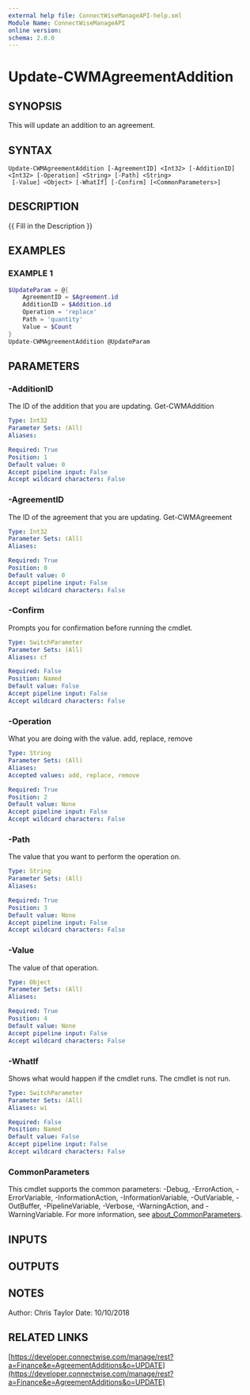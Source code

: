 ```yaml
---
external help file: ConnectWiseManageAPI-help.xml
Module Name: ConnectWiseManageAPI
online version:
schema: 2.0.0
---
```


# Update-CWMAgreementAddition

## SYNOPSIS
This will update an addition to an agreement.

## SYNTAX

```
Update-CWMAgreementAddition [-AgreementID] <Int32> [-AdditionID] <Int32> [-Operation] <String> [-Path] <String>
 [-Value] <Object> [-WhatIf] [-Confirm] [<CommonParameters>]
```

## DESCRIPTION
{{ Fill in the Description }}

## EXAMPLES

### EXAMPLE 1
```powershell
$UpdateParam = @{
    AgreementID = $Agreement.id     
    AdditionID = $Addition.id     
    Operation = 'replace'     
    Path = 'quantity'     
    Value = $Count 
} 
Update-CWMAgreementAddition @UpdateParam
```

## PARAMETERS

### -AdditionID
The ID of the addition that you are updating. Get-CWMAddition

```yaml
Type: Int32
Parameter Sets: (All)
Aliases:

Required: True
Position: 1
Default value: 0
Accept pipeline input: False
Accept wildcard characters: False
```

### -AgreementID
The ID of the agreement that you are updating. Get-CWMAgreement

```yaml
Type: Int32
Parameter Sets: (All)
Aliases:

Required: True
Position: 0
Default value: 0
Accept pipeline input: False
Accept wildcard characters: False
```

### -Confirm
Prompts you for confirmation before running the cmdlet.

```yaml
Type: SwitchParameter
Parameter Sets: (All)
Aliases: cf

Required: False
Position: Named
Default value: False
Accept pipeline input: False
Accept wildcard characters: False
```

### -Operation
What you are doing with the value.
add, replace, remove

```yaml
Type: String
Parameter Sets: (All)
Aliases:
Accepted values: add, replace, remove

Required: True
Position: 2
Default value: None
Accept pipeline input: False
Accept wildcard characters: False
```

### -Path
The value that you want to perform the operation on.

```yaml
Type: String
Parameter Sets: (All)
Aliases:

Required: True
Position: 3
Default value: None
Accept pipeline input: False
Accept wildcard characters: False
```

### -Value
The value of that operation.

```yaml
Type: Object
Parameter Sets: (All)
Aliases:

Required: True
Position: 4
Default value: None
Accept pipeline input: False
Accept wildcard characters: False
```

### -WhatIf
Shows what would happen if the cmdlet runs.
The cmdlet is not run.

```yaml
Type: SwitchParameter
Parameter Sets: (All)
Aliases: wi

Required: False
Position: Named
Default value: False
Accept pipeline input: False
Accept wildcard characters: False
```

### CommonParameters
This cmdlet supports the common parameters: -Debug, -ErrorAction, -ErrorVariable, -InformationAction, -InformationVariable, -OutVariable, -OutBuffer, -PipelineVariable, -Verbose, -WarningAction, and -WarningVariable. For more information, see [about_CommonParameters](http://go.microsoft.com/fwlink/?LinkID=113216).

## INPUTS

## OUTPUTS

## NOTES
Author: Chris Taylor Date: 10/10/2018

## RELATED LINKS

[https://developer.connectwise.com/manage/rest?a=Finance&e=AgreementAdditions&o=UPDATE](https://developer.connectwise.com/manage/rest?a=Finance&e=AgreementAdditions&o=UPDATE)

